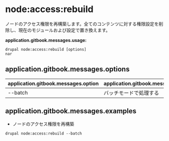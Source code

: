 # node:access:rebuild
ノードのアクセス権限を再構築します。全てのコンテンツに対する権限設定を削除し、現在のモジュールおよび設定で置き換えます。

**application.gitbook.messages.usage:**
```
drupal node:access:rebuild [options]
nar
```

## application.gitbook.messages.options
application.gitbook.messages.option | application.gitbook.messages.details
-------|-------------
--batch | バッチモードで処理する

## application.gitbook.messages.examples
* ノードのアクセス権限を再構築
```
drupal node:access:rebuild --batch
```
